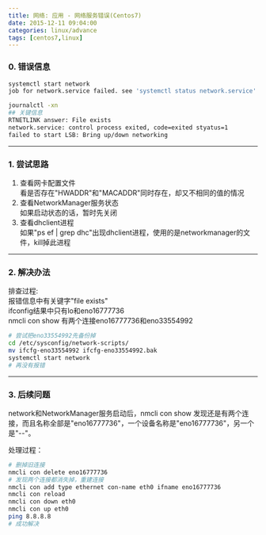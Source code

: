 ```yaml
---
title: 网络: 应用 - 网络服务错误(Centos7)
date: 2015-12-11 09:04:00
categories: linux/advance
tags: [centos7,linux]
---
```


### 0. 错误信息
``` bash
systemctl start network
job for network.service failed. see 'systemctl status network.service' and 'journalctl -xn' for details

journalctl -xn
## 关键信息
RTNETLINK answer: File exists
network.service: control process exited, code=exited styatus=1
failed to start LSB: Bring up/down networking
```

---

### 1. 尝试思路
1. 查看网卡配置文件  
看是否存在"HWADDR"和"MACADDR"同时存在，却又不相同的值的情况
2. 查看NetworkManager服务状态  
如果启动状态的话，暂时先关闭
3. 查看dhclient进程  
如果"ps ef | grep dhc"出现dhclient进程，使用的是networkmanager的文件，kill掉此进程

---

### 2. 解决办法
排查过程:  
报错信息中有关键字"file exists"  
ifconfig结果中只有lo和eno16777736  
nmcli con show 有两个连接eno16777736和eno33554992  
``` bash
# 尝试把eno33554992先备份掉
cd /etc/sysconfig/network-scripts/
mv ifcfg-eno33554992 ifcfg-eno33554992.bak
systemctl start network
# 再没有报错
```

---

### 3. 后续问题
network和NetworkManager服务启动后，nmcli con show 发现还是有两个连接，而且名称全部是"eno16777736"，一个设备名称是"eno16777736"，另一个是"--"。

处理过程：
``` bash
# 删掉旧连接
nmcli con delete eno16777736
# 发现两个连接都消失掉，重建连接
nmcli con add type ethernet con-name eth0 ifname eno16777736
nmcli con reload
nmcli con down eth0
nmcli con up eth0
ping 8.8.8.8
# 成功解决
```
